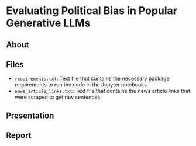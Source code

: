 # Evaluating Political Bias in Popular Generative LLMs

## About

## Files
- `requirements.txt`: Text file that contains the necessary package requirements to run the code in the Jupyter notebooks
- `news_article_links.txt`: Text file that contains the news article links that were scraped to get raw sentences

## Presentation

## Report
